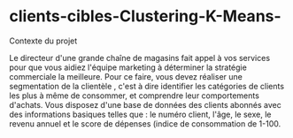 # clients-cibles-Clustering-K-Means-

Contexte du projet

Le directeur d'une grande chaîne de magasins fait appel à vos services pour que vous aidiez l'équipe marketing à déterminer la stratégie commerciale la meilleure. Pour ce faire, vous devez réaliser une segmentation de la clientèle , c'est à dire identifier les catégories de clients les plus à même de consommer, et comprendre leur comportements d'achats. Vous disposez d'une base de données des clients abonnés avec des informations basiques telles que : le numéro client, l'âge, le sexe, le revenu annuel et le score de dépenses (indice de consommation de 1-100.
